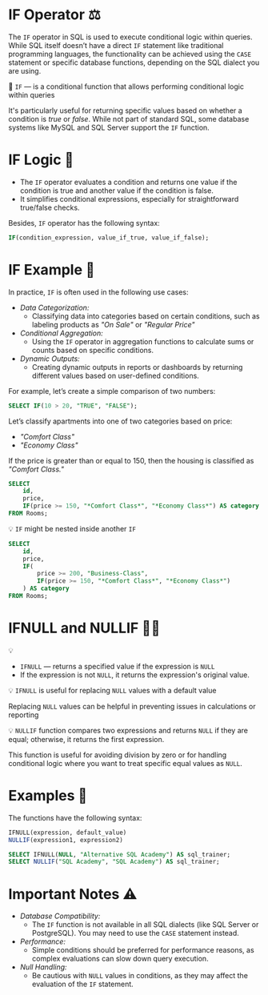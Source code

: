 # IF Operator ⚖️

The `IF` operator in SQL is used to execute conditional logic within queries. While SQL itself doesn’t have a direct `IF` statement like traditional programming languages, the functionality can be achieved using the `CASE` statement or specific database functions, depending on the SQL dialect you are using.

<aside>

📖 `IF` — is a conditional function that allows performing conditional logic within queries

</aside>

It's particularly useful for returning specific values based on whether a condition is *true* or *false*. While not part of standard SQL, some database systems like MySQL and SQL Server support the `IF` function.

# IF Logic 🧩

- The `IF` operator evaluates a condition and returns one value if the condition is true and another value if the condition is false.
- It simplifies conditional expressions, especially for straightforward true/false checks.

Besides, `IF` operator has the following syntax:

```sql
IF(condition_expression, value_if_true, value_if_false);
```

# IF Example 🧪

In practice, `IF` is often used in the following use cases:

- *Data Categorization:*
    - Classifying data into categories based on certain conditions, such as labeling products as *"On Sale"* or *"Regular Price"*
- *Conditional Aggregation:*
    - Using the `IF` operator in aggregation functions to calculate sums or counts based on specific conditions.
- *Dynamic Outputs:*
    - Creating dynamic outputs in reports or dashboards by returning different values based on user-defined conditions.

For example, let’s create a simple comparison of two numbers:

```sql
SELECT IF(10 > 20, "TRUE", "FALSE");
```

Let’s classify apartments into one of two categories based on price:

- *"Comfort Class"*
- *"Economy Class"*

If the price is greater than or equal to 150, then the housing is classified as *"Comfort Class."*

```sql
SELECT
    id,
    price,
    IF(price >= 150, "*Comfort Class*", "*Economy Class*") AS category
FROM Rooms;
```

<aside>

💡 `IF` might be nested inside another `IF`

</aside>

```sql
SELECT
    id,
    price,
    IF(
        price >= 200, "Business-Class",
        IF(price >= 150, "*Comfort Class*", "*Economy Class*")
    ) AS category
FROM Rooms;
```

# IFNULL and NULLIF 🤷‍♂️

<aside>

💡
- `IFNULL` — returns a specified value if the expression is `NULL`
- If the expression is not `NULL`, it returns the expression's original value.

</aside>

<aside>

💡 `IFNULL` is useful for replacing `NULL` values with a default value

</aside>

Replacing `NULL` values can be helpful in preventing issues in calculations or reporting

<aside>

💡 `NULLIF` function compares two expressions and returns `NULL` if they are equal; otherwise, it returns the first expression. 

</aside>

This function is useful for avoiding division by zero or for handling conditional logic where you want to treat specific equal values as `NULL`.

# Examples 🧪

The functions have the following syntax:

```sql
IFNULL(expression, default_value)
NULLIF(expression1, expression2)
```

```sql
SELECT IFNULL(NULL, "Alternative SQL Academy") AS sql_trainer;
SELECT NULLIF("SQL Academy", "SQL Academy") AS sql_trainer;
```

# Important Notes ⚠️

- *Database Compatibility:*
    - The `IF` function is not available in all SQL dialects (like SQL Server or PostgreSQL). You may need to use the `CASE` statement instead.
- *Performance:*
    - Simple conditions should be preferred for performance reasons, as complex evaluations can slow down query execution.
- *Null Handling:*
    - Be cautious with `NULL` values in conditions, as they may affect the evaluation of the `IF` statement.